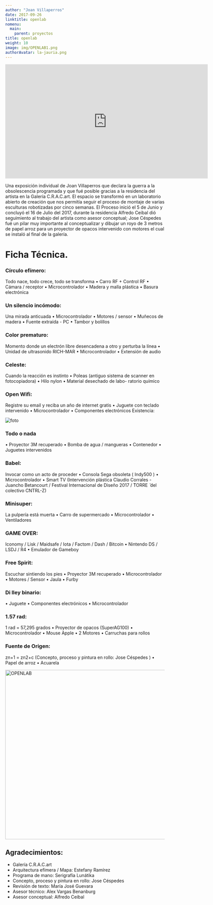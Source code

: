 ```yaml
---
author: "Joan Villaperros"
date: 2017-09-26
linktitle: openlab
nomenu:
  main:
    parent: proyectos
title: openlab
weight: 10
image: img/OPENLAB1.png
authorAvatar: la-jauria.png
---
```


<iframe src="https://player.vimeo.com/video/263467855" width="640" height="360" frameborder="0" webkitallowfullscreen mozallowfullscreen allowfullscreen></iframe>


Una exposición individual de Joan Villaperros que declara la guerra a la obsolescencia programada y que fué posible gracias a la residencia del artista en la Galería C.R.A.C.art. El espacio se transformó en un laboratorio abierto de creación que nos permitía seguir el proceso de montaje de varias esculturas robotizadas por cinco semanas. El Proceso inició el 5 de Junio y concluyó el 16 de Julio del 2017, durante la residencia Alfredo Ceibal dió seguimiento al trabajo del artista como asesor conceptual; Jose Céspedes fué un pilar muy importante al conceptualizar y dibujar un royo de 3 metros de papel arroz para un proyector de opacos intervenido con motores el cual se instaló al final de la galería.

# Ficha Técnica.

### Círculo efímero:
Todo nace, todo crece, todo se transforma
• Carro RF + Control RF
• Cámara / receptor
• Microcontrolador
• Madera y malla plástica
• Basura electrónica

### Un silencio incómodo:
Una mirada anticuada
• Microcontrolador
• Motores / sensor
• Muñecos de madera
• Fuente extraída - PC
• Tambor y bolillos

### Color prematuro:
Momento donde un electrón libre desencadena a otro y perturba la línea
• Unidad de ultrasonido RICH-MAR
• Microcontrolador
• Extensión de audio

### Celeste:
Cuando la reacción es instinto
• Poleas (antiguo sistema de
scanner en fotocopiadora)
• Hilo nylon
• Material desechado de labo-
ratorio químico

### Open Wifi:
Registre su email y reciba un año
de internet gratis
• Juguete con teclado intervenido
• Microcontrolador
• Componentes electrónicos Existencia:

![foto](/img/openlabgif.gif)

### Todo o nada
• Proyector 3M recuperado
• Bomba de agua / mangueras
• Contenedor
• Juguetes intervenidos

### Babel:
Invocar como un acto de proceder
• Consola Sega obsoleta ( Indy500 )
• Microcontrolador
• Smart TV
(Intervención plástica Claudio
Corrales - Juancho Betancourt /
Festival Internacional de Diseño
2017 /  ̈TORRE ̈ del colectivo CNTRL-Z)

### Minisuper:
La pulpería está muerta
• Carro de supermercado
• Microcontrolador
• Ventiladores

### GAME OVER:
Iconomy / Lisk / Maidsafe / Iota /
Factom / Dash / Bitcoin
• Nintendo DS / LSDJ / R4
• Emulador de Gameboy

### Free Spirit:
Escuchar sintiendo los pies
• Proyector 3M recuperado
• Microcontrolador
• Motores / Sensor
• Jaula
• Furby

### Di lley binario:
• Juguete
• Componentes electrónicos
• Microcontrolador

### 1.57 rad:
1 rad = 57,295 grados
• Proyector de opacos (SuperAG100)
• Microcontrolador
• Mouse Apple
• 2 Motores
• Carruchas para rollos

### Fuente de Origen:
zn+1 = zn2+c
(Concepto, proceso y pintura en rollo: Jose Céspedes )
• Papel de arroz
• Acuarela


<a data-flickr-embed="true" data-footer="true"  href="https://www.flickr.com/photos/163695807@N06/albums/72157696211483855" title="OPENLAB"><img src="https://farm1.staticflickr.com/967/41767965641_4381e02906_c.jpg" width="800" height="534" alt="OPENLAB"></a><script async src="//embedr.flickr.com/assets/client-code.js" charset="utf-8"></script>




## Agradecimientos:


- Galería C.R.A.C.art
- Arquitectura efímera / Mapa: Estefany Ramírez
- Programa de mano: Serigrafía Lunátika
- Concepto, proceso y pintura en rollo: Jose Céspedes
- Revisión de texto: María José Guevara
- Asesor técnico: Alex Vargas Benanburg
- Asesor conceptual: Alfredo Ceibal
